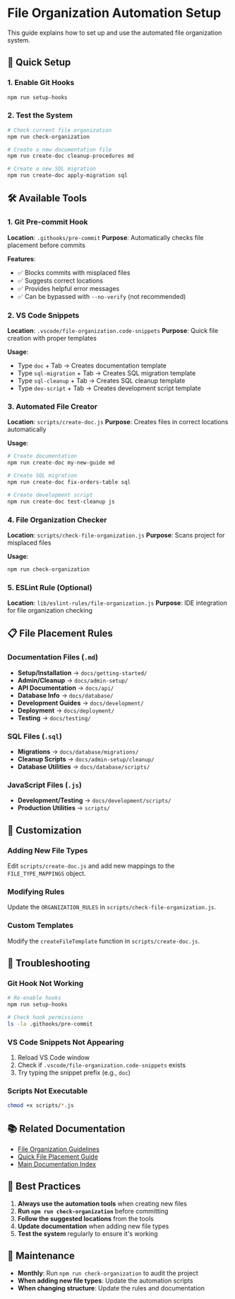 # File Organization Automation Setup

This guide explains how to set up and use the automated file organization system.

## 🚀 Quick Setup

### 1. Enable Git Hooks
```bash
npm run setup-hooks
```

### 2. Test the System
```bash
# Check current file organization
npm run check-organization

# Create a new documentation file
npm run create-doc cleanup-procedures md

# Create a new SQL migration
npm run create-doc apply-migration sql
```

## 🛠️ Available Tools

### 1. Git Pre-commit Hook
**Location**: `.githooks/pre-commit`
**Purpose**: Automatically checks file placement before commits

**Features**:
- ✅ Blocks commits with misplaced files
- ✅ Suggests correct locations
- ✅ Provides helpful error messages
- ✅ Can be bypassed with `--no-verify` (not recommended)

### 2. VS Code Snippets
**Location**: `.vscode/file-organization.code-snippets`
**Purpose**: Quick file creation with proper templates

**Usage**:
- Type `doc` + Tab → Creates documentation template
- Type `sql-migration` + Tab → Creates SQL migration template
- Type `sql-cleanup` + Tab → Creates SQL cleanup template
- Type `dev-script` + Tab → Creates development script template

### 3. Automated File Creator
**Location**: `scripts/create-doc.js`
**Purpose**: Creates files in correct locations automatically

**Usage**:
```bash
# Create documentation
npm run create-doc my-new-guide md

# Create SQL migration
npm run create-doc fix-orders-table sql

# Create development script
npm run create-doc test-cleanup js
```

### 4. File Organization Checker
**Location**: `scripts/check-file-organization.js`
**Purpose**: Scans project for misplaced files

**Usage**:
```bash
npm run check-organization
```

### 5. ESLint Rule (Optional)
**Location**: `lib/eslint-rules/file-organization.js`
**Purpose**: IDE integration for file organization checking

## 📋 File Placement Rules

### Documentation Files (`.md`)
- **Setup/Installation** → `docs/getting-started/`
- **Admin/Cleanup** → `docs/admin-setup/`
- **API Documentation** → `docs/api/`
- **Database Info** → `docs/database/`
- **Development Guides** → `docs/development/`
- **Deployment** → `docs/deployment/`
- **Testing** → `docs/testing/`

### SQL Files (`.sql`)
- **Migrations** → `docs/database/migrations/`
- **Cleanup Scripts** → `docs/admin-setup/cleanup/`
- **Database Utilities** → `docs/database/scripts/`

### JavaScript Files (`.js`)
- **Development/Testing** → `docs/development/scripts/`
- **Production Utilities** → `scripts/`

## 🔧 Customization

### Adding New File Types
Edit `scripts/create-doc.js` and add new mappings to the `FILE_TYPE_MAPPINGS` object.

### Modifying Rules
Update the `ORGANIZATION_RULES` in `scripts/check-file-organization.js`.

### Custom Templates
Modify the `createFileTemplate` function in `scripts/create-doc.js`.

## 🚨 Troubleshooting

### Git Hook Not Working
```bash
# Re-enable hooks
npm run setup-hooks

# Check hook permissions
ls -la .githooks/pre-commit
```

### VS Code Snippets Not Appearing
1. Reload VS Code window
2. Check if `.vscode/file-organization.code-snippets` exists
3. Try typing the snippet prefix (e.g., `doc`)

### Scripts Not Executable
```bash
chmod +x scripts/*.js
```

## 📚 Related Documentation

- [File Organization Guidelines](./FILE_ORGANIZATION.md)
- [Quick File Placement Guide](./QUICK_FILE_PLACEMENT_GUIDE.md)
- [Main Documentation Index](./README.md)

## 🎯 Best Practices

1. **Always use the automation tools** when creating new files
2. **Run `npm run check-organization`** before committing
3. **Follow the suggested locations** from the tools
4. **Update documentation** when adding new file types
5. **Test the system** regularly to ensure it's working

## 🔄 Maintenance

- **Monthly**: Run `npm run check-organization` to audit the project
- **When adding new file types**: Update the automation scripts
- **When changing structure**: Update the rules and documentation

